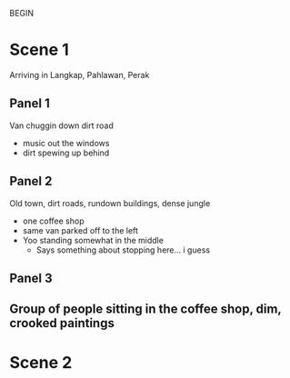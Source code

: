 BEGIN
# Scene 1

Arriving in Langkap, Pahlawan, Perak

## Panel 1

Van chuggin down dirt road
- music out the windows
- dirt spewing up behind

## Panel 2

Old town, dirt roads, rundown buildings, dense jungle
- one coffee shop
- same van parked off to the left
- Yoo standing somewhat in the middle
	- Says something about stopping here... i guess

## Panel 3

Group of people sitting in the coffee shop, dim, crooked paintings
- 

# Scene 2

